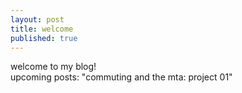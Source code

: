 ```yaml
---
layout: post
title: welcome
published: true
---
```

welcome to my blog!  
upcoming posts: "commuting and the mta: project 01"
